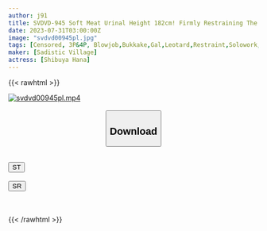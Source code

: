 ```yaml
---
author: j91
title: SVDVD-945 Soft Meat Urinal Height 182cm! Firmly Restraining The Limbs Of Paris Pigal And Training Demons With Machine Vibes! Finished With A ‘Freely Ejaculating Meat Urinal’, 11 Consecutive Vaginal Cum Shots With A Sticky Piston! Kyapai Hana Shibuya
date: 2023-07-31T03:00:00Z
image: "svdvd00945pl.jpg"
tags: [Censored, 3P&4P, Blowjob,Bukkake,Gal,Leotard,Restraint,Solowork,Squirting,Vibe]
maker: [Sadistic Village]
actress: [Shibuya Hana]
---
```



{{< rawhtml >}}

<div class="video" data-videoid="j4QODA67pzUzRzo">
    <a href="javascript:;">
        <img src="https://my.j91.asia/posts/svdvd00945pl/svdvd00945pl.jpg" width="WIDTH" height="HEIGHT" alt="svdvd00945pl.mp4" loading="lazy">
    </a>
</div>

<script type="text/javascript" src="https://j91.asia/asset/on-demand-st.js"></script>

<br>
  <link rel="stylesheet" href="https://j91.asia/asset/bs5.css">
  
  <center>
  <button class="btn btn-primary" type="button" data-bs-toggle="collapse" data-bs-target=".multi-collapse" aria-expanded="false" aria-controls="multiCollapseExample1 multiCollapseExample2"><h2>Download</h2></button></center>
</p>
<div class="row">
  <div class="col">
    <div class="collapse multi-collapse" id="multiCollapseExample1">
      <div class="card card-body">
	      	      <br>
<div class="buttons">  
<a href="https://streamtape.to/v/j4QODA67pzUzRzo"><button class="btn-hover color-3"><i class="fa fa-download"></i> ST</button></a></div>
    </div>
  </div>
</div>
  <div class="col">
    <div class="collapse multi-collapse" id="multiCollapseExample2">
      <div class="card card-body">
	      <br>
<div class="buttons">
    <a href="https://streamruby.com/jt6y35nuhzga.html"><button class="btn-hover color-9"><i class="fa fa-download"></i> SR</button></a></div>
<br><br>
      </div>
    </div>
  </div>
</div>

{{< /rawhtml >}}
